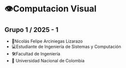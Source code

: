 # 👁️Computacion Visual
## Grupo 1 / 2025 - 1
- 👦Nicolás Felipe Arciniegas Lizarazo
- 💻Estudiante de Ingeniería de Sistemas y Computación
- 🛠️Facultad de Ingeniería
- 🏫 Universidad Nacional de Colombia
